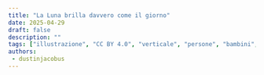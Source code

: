 ```yaml
---
title: "La Luna brilla davvero come il giorno"
date: 2025-04-29
draft: false
description: ""
tags: ["illustrazione", "CC BY 4.0", "verticale", "persone", "bambini", "notte"]
authors:
 - dustinjacobus
---
```



